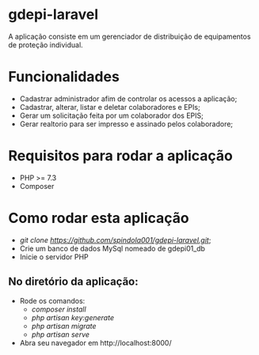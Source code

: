 # gdepi-laravel

A aplicação consiste em um gerenciador de distribuição de equipamentos de proteção individual.

# Funcionalidades

- Cadastrar administrador afim de controlar os acessos a aplicação;
- Cadastrar, alterar, listar e deletar colaboradores e EPIs;
- Gerar um solicitação feita por um colaborador dos EPIS;
- Gerar realtorio para ser impresso e assinado pelos colaboradore;

# Requisitos para rodar a aplicação

- PHP >= 7.3
- Composer

# Como rodar esta aplicação

- _git clone https://github.com/spindola001/gdepi-laravel.git_;
- Crie um banco de dados MySql nomeado de gdepi01_db
- Inicie o servidor PHP

## No diretório da aplicação:

- Rode os comandos:
  - _composer install_
  - _php artisan key:generate_
  - _php artisan migrate_
  - _php artisan serve_
- Abra seu navegador em http://localhost:8000/

